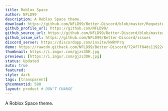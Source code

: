 ```yaml
---
title: Roblox Space
author: NFLD99
description: A Roblox Space theme.
download: https://github.com/NFLD99/Better-Discord/blob/master/Requested/Updated/Roblox_Space.theme.css
github_profile_url: https://github.com/NFLD99/
github_source_url: https://github.com/NFLD99/Better-Discord/blob/master/Requested/Updated/Roblox_Space.theme.css
github_issue_url: https://github.com/NFLD99/Better-Discord/issues
discord_server: https://discordapp.com/invite/kWRYPrq
demo: https://rawcdn.githack.com/NFLD99/Better-Discord/724f7f84dc119224e397a20c85e509ba32285052/Requested/Updated/Roblox_Space.theme.css
thumbnail: https://i.imgur.com/gjzs3DH.jpg
previews: [https://i.imgur.com/gjzs3DH.jpg]
status: Updated
auto: true
featured:
style: dark
tags: [transparent]
ghcommentid: 580 
layout: product # DON'T CHANGE
---
```

A Roblox Space theme.